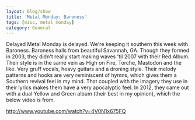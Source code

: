 ```yaml
---
layout: blog/show
title: 'Metal Monday: Baroness'
tags: [misc, metal monday]
category: General
---
```


Delayed Metal Monday is delayed. We're keeping it southern this week with Baroness. Baroness hails from beautiful Savannah, GA. Though they formed in 2003, they didn't really start making waves 'til 2007 with their Red Album. Their style is in the same vein as High on Fire, Torche, Mastodon and the like. Very gruff vocals, heavy guitars and a droning style. Their melody patterns and hooks are very reminiscent of hymns, which gives them a Southern revival feel in my mind. That coupled with the imagery they use in their lyrics makes them have a very apocalyptic feel. In 2012, they came out with a dual Yellow and Green album (their best in my opinion), which the below video is from.

http://www.youtube.com/watch?v=4V0N1x675FQ
